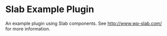 # Slab Example Plugin

An example plugin using Slab components. See http://www.wp-slab.com/ for more information.

